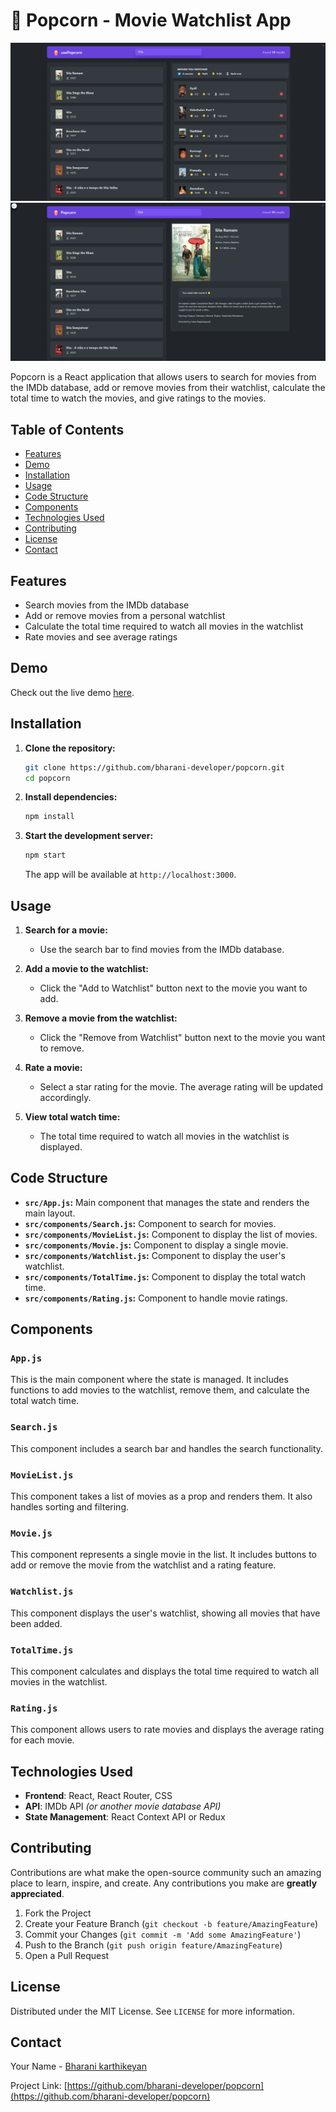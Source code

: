 # 🍿 Popcorn - Movie Watchlist App

![Popcorn](https://github.com/bharani-developer/popcorn/blob/main/public/popcorn.png)
![Popcorn](https://github.com/bharani-developer/popcorn/blob/main/public/popcorn1.png)

Popcorn is a React application that allows users to search for movies from the IMDb database, add or remove movies from their watchlist, calculate the total time to watch the movies, and give ratings to the movies.

## Table of Contents

- [Features](#features)
- [Demo](#demo)
- [Installation](#installation)
- [Usage](#usage)
- [Code Structure](#code-structure)
- [Components](#components)
- [Technologies Used](#technologies-used)
- [Contributing](#contributing)
- [License](#license)
- [Contact](#contact)

## Features

- Search movies from the IMDb database
- Add or remove movies from a personal watchlist
- Calculate the total time required to watch all movies in the watchlist
- Rate movies and see average ratings

## Demo

Check out the live demo [here](https://your-demo-link.com).

## Installation

1. **Clone the repository:**

    ```bash
    git clone https://github.com/bharani-developer/popcorn.git
    cd popcorn
    ```

2. **Install dependencies:**

    ```bash
    npm install
    ```

3. **Start the development server:**

    ```bash
    npm start
    ```

    The app will be available at `http://localhost:3000`.

## Usage

1. **Search for a movie:**
    - Use the search bar to find movies from the IMDb database.

2. **Add a movie to the watchlist:**
    - Click the "Add to Watchlist" button next to the movie you want to add.

3. **Remove a movie from the watchlist:**
    - Click the "Remove from Watchlist" button next to the movie you want to remove.

4. **Rate a movie:**
    - Select a star rating for the movie. The average rating will be updated accordingly.

5. **View total watch time:**
    - The total time required to watch all movies in the watchlist is displayed.

## Code Structure

- **`src/App.js`:** Main component that manages the state and renders the main layout.
- **`src/components/Search.js`:** Component to search for movies.
- **`src/components/MovieList.js`:** Component to display the list of movies.
- **`src/components/Movie.js`:** Component to display a single movie.
- **`src/components/Watchlist.js`:** Component to display the user's watchlist.
- **`src/components/TotalTime.js`:** Component to display the total watch time.
- **`src/components/Rating.js`:** Component to handle movie ratings.

## Components

### `App.js`

This is the main component where the state is managed. It includes functions to add movies to the watchlist, remove them, and calculate the total watch time.

### `Search.js`

This component includes a search bar and handles the search functionality.

### `MovieList.js`

This component takes a list of movies as a prop and renders them. It also handles sorting and filtering.

### `Movie.js`

This component represents a single movie in the list. It includes buttons to add or remove the movie from the watchlist and a rating feature.

### `Watchlist.js`

This component displays the user's watchlist, showing all movies that have been added.

### `TotalTime.js`

This component calculates and displays the total time required to watch all movies in the watchlist.

### `Rating.js`

This component allows users to rate movies and displays the average rating for each movie.

## Technologies Used

- **Frontend**: React, React Router, CSS
- **API**: IMDb API *(or another movie database API)*
- **State Management**: React Context API or Redux

## Contributing

Contributions are what make the open-source community such an amazing place to learn, inspire, and create. Any contributions you make are **greatly appreciated**.

1. Fork the Project
2. Create your Feature Branch (`git checkout -b feature/AmazingFeature`)
3. Commit your Changes (`git commit -m 'Add some AmazingFeature'`)
4. Push to the Branch (`git push origin feature/AmazingFeature`)
5. Open a Pull Request

## License

Distributed under the MIT License. See `LICENSE` for more information.

## Contact

Your Name - [Bharani karthikeyan](mailto:bharani.developer@gmail.com@example.com)

Project Link: [https://github.com/bharani-developer/popcorn](https://github.com/bharani-developer/popcorn)
